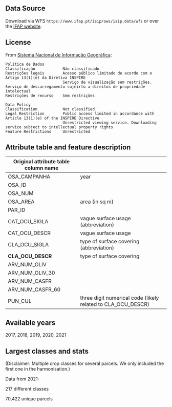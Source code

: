 ## Data Source
Download via WFS `https://www.ifap.pt/isip/ows/isip.data/wfs` or over the [IFAP website](https://www.ifap.pt/isip/ows/).
## License
From [Sistema Nacional de Informação Geográfica](https://snig.dgterritorio.gov.pt/rndg/srv/por/catalog.search#/metadata/5b514567-1590-45ce-82fa-e9bb84a95b34):

```
Política de Dados
Classificação            Não classificado
Restrições legais        Acesso público limitado de acordo com o Artigo 13(1)(e) da Diretiva INSPIRE
                         Serviço de visualização sem restrições. Serviço de descarregamento sujeirto a direitos de propriedade intelectual
Restrições de recurso    Sem restrições
```

```
Data Policy
Classification           Not classified
Legal Restriction        Public access limited in accordance with Article 13(1)(e) of the INSPIRE Directive
                         Unrestricted viewing service. Downloading service subject to intellectual property rights
Feature Restrictions     Unrestricted
```

## Attribute table and feature description 
| Original attribute table column name |                                       |
| ------------------------------------ |---------------------------------------|
| OSA_CAMPANHA                         | year                                  |
| OSA_ID                               |                                       |
| OSA_NUM                              |                                       |
| OSA_AREA                             | area (in sq m)                        |
| PAR_ID                               |                                       |
| CAT_OCU_SIGLA                        | vague surface usage (abbreviation)    |
| CAT_OCU_DESCR                        | vague surface usage                   |
| CLA_OCU_SIGLA                        | type of surface covering (abbreviation) |
| **CLA_OCU_DESCR**                    | type of surface covering              |
| ARV_NUM_OLIV                         |                                       |
| ARV_NUM_OLIV_30                      |                                       |
| ARV_NUM_CASFR                        |                                       |
| ARV_NUM_CASFR_60                     |                                       |
| PUN_CUL                              | three digit numerical code (likely related to CLA_OCU_DESCR) |

## Available years
2017, 2018, 2019, 2020, 2021

## Largest classes and stats
(Disclaimer: Multiple crop classes for several parcels. We only included the first one in the harmonisation.)

Data from 2021:

217 different classes

70,422 unique parcels